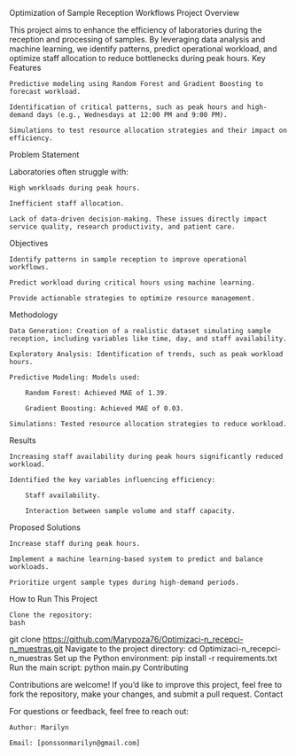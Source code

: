 Optimization of Sample Reception Workflows
Project Overview

This project aims to enhance the efficiency of laboratories during the reception and processing of samples. By leveraging data analysis and machine learning, we identify patterns, predict operational workload, and optimize staff allocation to reduce bottlenecks during peak hours.
Key Features

    Predictive modeling using Random Forest and Gradient Boosting to forecast workload.

    Identification of critical patterns, such as peak hours and high-demand days (e.g., Wednesdays at 12:00 PM and 9:00 PM).

    Simulations to test resource allocation strategies and their impact on efficiency.

Problem Statement

Laboratories often struggle with:

    High workloads during peak hours.

    Inefficient staff allocation.

    Lack of data-driven decision-making. These issues directly impact service quality, research productivity, and patient care.

Objectives

    Identify patterns in sample reception to improve operational workflows.

    Predict workload during critical hours using machine learning.

    Provide actionable strategies to optimize resource management.

Methodology

    Data Generation: Creation of a realistic dataset simulating sample reception, including variables like time, day, and staff availability.

    Exploratory Analysis: Identification of trends, such as peak workload hours.

    Predictive Modeling: Models used:

        Random Forest: Achieved MAE of 1.39.

        Gradient Boosting: Achieved MAE of 0.03.

    Simulations: Tested resource allocation strategies to reduce workload.

Results

    Increasing staff availability during peak hours significantly reduced workload.

    Identified the key variables influencing efficiency:

        Staff availability.

        Interaction between sample volume and staff capacity.

Proposed Solutions

    Increase staff during peak hours.

    Implement a machine learning-based system to predict and balance workloads.

    Prioritize urgent sample types during high-demand periods.
How to Run This Project

    Clone the repository:
    bash
git clone https://github.com/Marypoza76/Optimizaci-n_recepci-n_muestras.git
Navigate to the project directory:
cd Optimizaci-n_recepci-n_muestras
Set up the Python environment:
pip install -r requirements.txt
Run the main script:
python main.py
Contributing

Contributions are welcome! If you’d like to improve this project, feel free to fork the repository, make your changes, and submit a pull request.
Contact

For questions or feedback, feel free to reach out:

    Author: Marilyn

    Email: [ponssonmarilyn@gmail.com]
